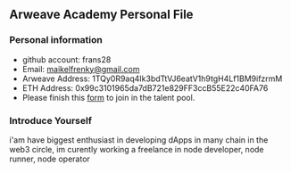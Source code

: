 ## Arweave Academy Personal File

### Personal information

- github account: frans28
- Email: maikelfrenky@gmail.com
- Arweave Address: 1TQy0R9aq4Ik3bdTtVJ6eatV1h9tgH4Lf1BM9ifzrmM
- ETH Address: 0x99c3101965da7dB721e829FF3ccB55E22c40FA76
- Please finish this [form](https://docs.google.com/forms/d/e/1FAIpQLSfWA5fIIcBgmRppm3jNz5vmf9Mai_QMVil-2pO4r7YKn_Zhtw/viewform?usp=sf_link) to join in the talent pool.

### Introduce Yourself
 i'am have biggest enthusiast in developing dApps in many chain in the web3 circle, im curently working a freelance in node developer, node runner, node operator